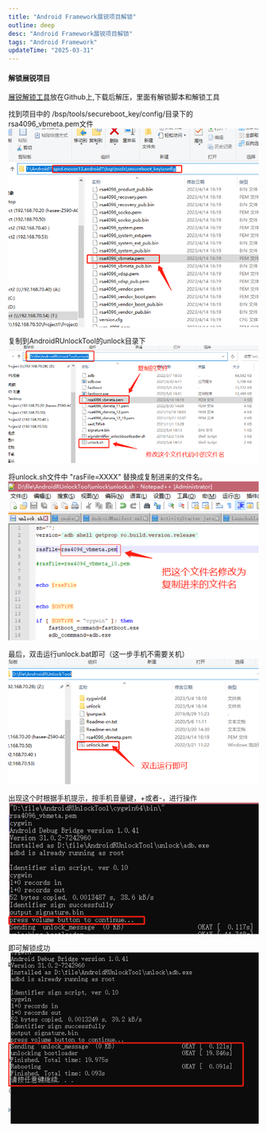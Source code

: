 ```yaml
---
title: "Android Framework展锐项目解锁"
outline: deep
desc: "Android Framework展锐项目解锁"
tags: "Android Framework"
updateTime: "2025-03-31"
---
```

#### 解锁展锐项目
[展锐解锁工具](https://github.com/MeDeity/AndroidFrameworkTools/tree/master/SprdUnlock)放在Github上,下载后解压，里面有解锁脚本和解锁工具


找到项目中的  /bsp/tools/secureboot_key/config/目录下的rsa4096_vbmeta.pem文件
![rsa4096_vbmeta.pem](images/2025/03/31/rsa4096_vbmeta目录位置.png)

复制到AndroidRUnlockTool的unlock目录下
![rsa4096_vbmeta替换位置](images/2025/03/31/rsa4096_vbmeta替换位置.png)

将unlock.sh文件中 "rasFile=XXXX" 替换成复制进来的文件名。
![资源文件名称替换](images/2025/03/31/资源文件名称替换.png)

最后，双击运行unlock.bat即可（这一步手机不需要关机）
![执行脚本](images/2025/03/31/执行脚本.png)

出现这个时根据手机提示，按手机音量键，+或者-，进行操作
![确认解锁](images/2025/03/31/确认解锁.png)

即可解锁成功
![解锁成功](images/2025/03/31/解锁成功.png)